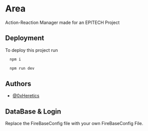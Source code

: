 
# Area

Action-Reaction Manager made for an EPITECH Project


## Deployment

To deploy this project run

```bash
  npm i
```

```bash
  npm run dev
```




## Authors

- [@0xHeretics](https://www.github.com/0xHeretics)
## DataBase & Login

Replace the FireBaseConfig file with your own FireBaseConfig File.


